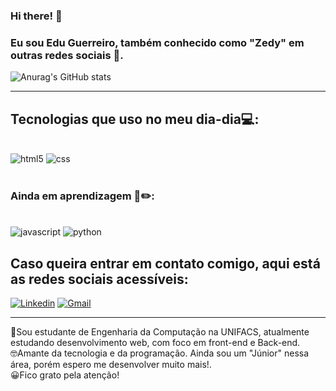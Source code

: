 ### Hi there! 👋
### Eu sou Edu Guerreiro, também conhecido como "Zedy" em outras redes sociais 🎃.

![Anurag's GitHub stats](https://github-readme-stats.vercel.app/api?username=Edu-Argolo-Guerreiro&show_icons=true&theme=highcontrast)
<hr/>

## Tecnologias que uso no meu dia-dia💻:

<div style="display: inline_block"><br/>
<img aling="center" alt="html5"src="https://img.shields.io/badge/HTML5-E34F26?style=for-the-badge&logo=html5&logoColor=white">
<img aling="center" alt="css"src="https://img.shields.io/badge/CSS3-1572B6?style=for-the-badge&logo=css3&logoColor=white">
</div><br/>

### Ainda em aprendizagem 📖✏️:
<div style="display: inline_block"><br/>
<img aling="center" alt="javascript"src="https://img.shields.io/badge/JavaScript-323330?style=for-the-badge&logo=javascript&logoColor=F7DF1E">
<img aling="center" alt="python"src="https://img.shields.io/badge/Python-14354C?style=for-the-badge&logo=python&logoColor=white">
</div>

## Caso queira entrar em contato comigo, aqui está as redes sociais acessíveis:
[![Linkedin](https://img.shields.io/badge/LinkedIn-0077B5?style=for-the-badge&logo=linkedin&logoColor=white)](https://www.linkedin.com/in/edu-g-532a24232/)
[![Gmail](https://img.shields.io/badge/Gmail-D14836?style=for-the-badge&logo=gmail&logoColor=white)](eduargolo13@gmail.com)
<hr/>

<div>
<p>🥳Sou estudante de Engenharia da Computação na UNIFACS, atualmente estudando desenvolvimento web, com foco em front-end e Back-end.<br>
 🤓Amante da tecnologia e da programação. Ainda sou um "Júnior" nessa área, porém espero me desenvolver muito mais!.<br>
😀Fico grato pela atenção!<p>
</div>
